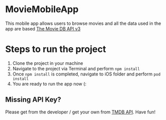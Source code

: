 # MovieMobileApp

This mobile app allows users to browse movies and all the data used in the app are based [The Movie DB API v3](https://developers.themoviedb.org/3)

# Steps to run the project

 1. Clone the project in your machine
 2. Navigate to the project via Terminal and perform `npm install`
 3. Once `npm install` is completed, navigate to iOS folder and perform `pod install`
 4. You are ready to run the app now (:

## Missing API Key?

Please get from the developer / get your own from [TMDB API](https://www.themoviedb.org/settings/api). Have fun!